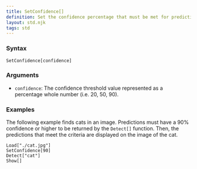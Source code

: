 ```yaml
---
title: SetConfidence[]
definition: Set the confidence percentage that must be met for predictions to be returned by a model
layout: std.njk
tags: std
---
```


### Syntax

```
SetConfidence[confidence]
```

### Arguments

- `confidence`: The confidence threshold value represented as a percentage whole number (i.e. 20, 50, 90).

### Examples

The following example finds cats in an image. Predictions must have a 90% confidence or higher to be returned by the `Detect[]` function. Then, the predictions that meet the criteria are displayed on the image of the cat.

```
Load["./cat.jpg"]
SetConfidence[90]
Detect["cat"]
Show[]
```